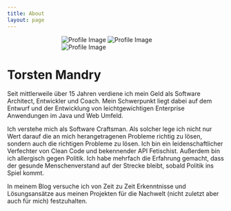 ```yaml
---
title: About
layout: page
---
```


<div id="slider" style="width: 50%; margin: 0 25%">
    <img alt="Profile Image" src="{{ site.url }}/{{ site.picture }}"/>
    <img alt="Profile Image" src="{{ site.url }}/assets/images/profile2.jpg"/>
    <img alt="Profile Image" src="{{ site.url }}/assets/images/profile3.jpg"/>
</div>

<script> 
	var slider = new IdealImageSlider.Slider({ 
		selector: '#slider', 
		height: '1:1',
		interval: 6000,
		transitionDuration: 1000
	}); 
	slider.start(); 
</script>
 
<h1>Torsten Mandry</h1>

<p>Seit mittlerweile über 15 Jahren verdiene ich mein Geld als Software 
Architect, Entwickler und Coach. Mein Schwerpunkt liegt dabei auf dem 
Entwurf und der Entwicklung von leichtgewichtigen Enterprise Anwendungen 
im Java und Web Umfeld.</p>

<p>Ich verstehe mich als Software Craftsman. Als solcher lege ich nicht
nur Wert darauf die an mich herangetragenen Probleme richtig zu lösen, 
sondern auch die richtigen Probleme zu lösen. Ich bin ein 
leidenschaftlicher Verfechter von Clean Code und bekennender API 
Fetischist. Außerdem bin ich allergisch gegen Politik. Ich habe mehrfach
die Erfahrung gemacht, dass der gesunde Menschenverstand auf der Strecke
bleibt, sobald Politik ins Spiel kommt.</p>

<p>In meinem Blog versuche ich von Zeit zu Zeit Erkenntnisse und 
Lösungsansätze aus meinen Projekten für die Nachwelt (nicht zuletzt aber
auch für mich) festzuhalten.</p>